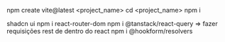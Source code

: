npm create vite@latest <project_name>
cd <project_name>
npm i

shadcn ui
npm i react-router-dom
npm i @tanstack/react-query => fazer requisições rest de dentro do react
npm i @hookform/resolvers